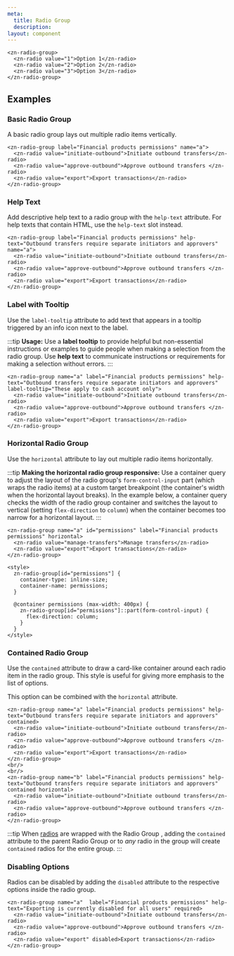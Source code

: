 ```yaml
---
meta:
  title: Radio Group
  description:
layout: component
---
```


```html:preview
<zn-radio-group>
  <zn-radio value="1">Option 1</zn-radio>
  <zn-radio value="2">Option 2</zn-radio>
  <zn-radio value="3">Option 3</zn-radio>
</zn-radio-group>
```

## Examples

### Basic Radio Group

A basic radio group lays out multiple radio items vertically.

```html:preview
<zn-radio-group label="Financial products permissions" name="a">
  <zn-radio value="initiate-outbound">Initiate outbound transfers</zn-radio>
  <zn-radio value="approve-outbound">Approve outbound transfers </zn-radio>
  <zn-radio value="export">Export transactions</zn-radio>
</zn-radio-group>
```

### Help Text

Add descriptive help text to a radio group with the `help-text` attribute. For help texts that contain HTML, use the
`help-text` slot instead.

```html:preview
<zn-radio-group label="Financial products permissions" help-text="Outbound transfers require separate initiators and approvers" name="a">
  <zn-radio value="initiate-outbound">Initiate outbound transfers</zn-radio>
  <zn-radio value="approve-outbound">Approve outbound transfers </zn-radio>
  <zn-radio value="export">Export transactions</zn-radio>
</zn-radio-group>
```

### Label with Tooltip

Use the `label-tooltip` attribute to add text that appears in a tooltip triggered by an info icon next to the label.

:::tip
**Usage:** Use a **label tooltip** to provide helpful but non-essential instructions or examples to guide people when
making a selection from the radio group. Use **help text** to communicate instructions or requirements for making a
selection without errors.
:::

```html:preview
<zn-radio-group name="a" label="Financial products permissions" help-text="Outbound transfers require separate initiators and approvers" label-tooltip="These apply to cash account only">
  <zn-radio value="initiate-outbound">Initiate outbound transfers</zn-radio>
  <zn-radio value="approve-outbound">Approve outbound transfers </zn-radio>
  <zn-radio value="export">Export transactions</zn-radio>
</zn-radio-group>
```

### Horizontal Radio Group

Use the `horizontal` attribute to lay out multiple radio items horizontally.

:::tip
**Making the horizontal radio group responsive:** Use a container query to adjust the layout of the radio group's
`form-control-input` part (which wraps the radio items) at a custom target breakpoint (the container's width when the
horizontal layout breaks). In the example below, a container query checks the width of the radio group container and
switches the layout to vertical (setting `flex-direction` to `column`) when the container becomes too narrow for a
horizontal layout.
:::

```html:preview
<zn-radio-group name="a" id="permissions" label="Financial products permissions" horizontal>
  <zn-radio value="manage-transfers">Manage transfers</zn-radio>
  <zn-radio value="export">Export transactions</zn-radio>
</zn-radio-group>

<style>
  zn-radio-group[id="permissions"] {
    container-type: inline-size;
    container-name: permissions;
  }

  @container permissions (max-width: 400px) {
    zn-radio-group[id="permissions"]::part(form-control-input) {
      flex-direction: column;
    }
  }
</style>
```

### Contained Radio Group

Use the `contained` attribute to draw a card-like container around each radio item in the radio group. This style
is useful for giving more emphasis to the list of options.

This option can be combined with the `horizontal` attribute.

```html:preview
<zn-radio-group name="a" label="Financial products permissions" help-text="Outbound transfers require separate initiators and approvers" contained>
  <zn-radio value="initiate-outbound">Initiate outbound transfers</zn-radio>
  <zn-radio value="approve-outbound">Approve outbound transfers </zn-radio>
  <zn-radio value="export">Export transactions</zn-radio>
</zn-radio-group>
<br/>
<br/>
<zn-radio-group name="b" label="Financial products permissions" help-text="Outbound transfers require separate initiators and approvers" contained horizontal>
  <zn-radio value="initiate-outbound">Initiate outbound transfers</zn-radio>
  <zn-radio value="approve-outbound">Approve outbound transfers </zn-radio>
</zn-radio-group>
```

:::tip
When [radios](/components/radio) are wrapped with the Radio Group , adding the `contained` attribute to the
parent Radio Group or to _any_ radio in the group will create `contained` radios for the entire group.
:::

### Disabling Options

Radios can be disabled by adding the `disabled` attribute to the respective options inside the radio group.

```html:preview
<zn-radio-group name="a"  label="Financial products permissions" help-text="Exporting is currently disabled for all users" required>
  <zn-radio value="initiate-outbound">Initiate outbound transfers</zn-radio>
  <zn-radio value="approve-outbound">Approve outbound transfers </zn-radio>
  <zn-radio value="export" disabled>Export transactions</zn-radio>
</zn-radio-group>
```
